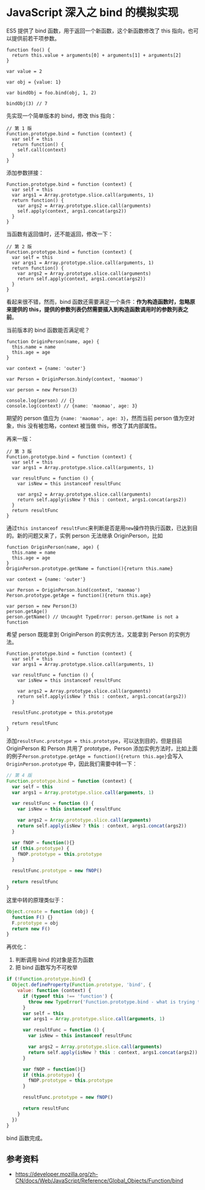 # JavaScript 深入之 bind 的模拟实现

ES5 提供了 bind 函数，用于返回一个新函数，这个新函数修改了 this 指向，也可以提供前若干项参数。

    function foo() {
      return this.value + arguments[0] + arguments[1] + arguments[2]
    }

    var value = 2

    var obj = {value: 1}

    var bindObj = foo.bind(obj, 1, 2)

    bindObj(3) // 7

先实现一个简单版本的 bind，修改 this 指向：

    // 第 1 版
    Function.prototype.bind = function (context) {
      var self = this
      return function() {
        self.call(context)
      }
    }

添加参数拼接：

    Function.prototype.bind = function (context) {
      var self = this
      var args1 = Array.prototype.slice.call(arguments, 1)
      return function() {
        var args2 = Array.prototype.slice.call(arguments)
        self.apply(context, args1.concat(args2))
      }
    }

当函数有返回值时，还不能返回，修改一下：

    // 第 2 版
    Function.prototype.bind = function (context) {
      var self = this
      var args1 = Array.prototype.slice.call(arguments, 1)
      return function() {
        var args2 = Array.prototype.slice.call(arguments)
        return self.apply(context, args1.concat(args2))
      }
    }

看起来很不错，然而，bind 函数还需要满足一个条件：**作为构造函数时，忽略原来提供的 this，提供的参数列表仍然需要插入到构造函数调用时的参数列表之前**。

当前版本的 bind 函数能否满足呢？

    function OriginPerson(name, age) {
      this.name = name
      this.age = age
    }

    var context = {name: 'outer'}

    var Person = OriginPerson.bindy(context, 'maomao')

    var person = new Person(3)
    
    console.log(person) // {}
    console.log(context) // {name: 'maomao', age: 3}

期望的 person 值应为 `{name: 'maomao', age: 3}`，然而当前 person 值为空对象，this 没有被忽略，context 被当做 this，修改了其内部属性。

再来一版：

    // 第 3 版
    Function.prototype.bind = function (context) {
      var self = this
      var args1 = Array.prototype.slice.call(arguments, 1)

      var resultFunc = function () {
        var isNew = this instanceof resultFunc

        var args2 = Array.prototype.slice.call(arguments)
        return self.apply(isNew ? this : context, args1.concat(args2))
      }
      return resultFunc
    }

通过`this instanceof resultFunc`来判断是否是用`new`操作符执行函数，已达到目的。新的问题又来了，实例 person 无法继承 OriginPerson，比如

    function OriginPerson(name, age) {
      this.name = name
      this.age = age
    }
    OriginPerson.prototype.getName = function(){return this.name}
    
    var context = {name: 'outer'}

    var Person = OriginPerson.bind(context, 'maomao')
    Person.prototype.getAge = function(){return this.age}

    var person = new Person(3)
    person.getAge()
    person.getName() // Uncaught TypeError: person.getName is not a function
    
希望 person 既能拿到 OriginPerson 的实例方法，又能拿到 Person 的实例方法。

    Function.prototype.bind = function (context) {
      var self = this
      var args1 = Array.prototype.slice.call(arguments, 1)

      var resultFunc = function () {
        var isNew = this instanceof resultFunc

        var args2 = Array.prototype.slice.call(arguments)
        return self.apply(isNew ? this : context, args1.concat(args2))
      }

      resultFunc.prototype = this.prototype

      return resultFunc
    }

添加`resultFunc.prototype = this.prototype`，可以达到目的，但是目前 OriginPerson 和 Person 共用了 prototype，Person 添加实例方法时，比如上面的例子`Person.prototype.getAge = function(){return this.age}`会写入 `OriginPerson.prototype` 中，因此我们需要中转一下：

```javascript
// 第 4 版
Function.prototype.bind = function (context) {
  var self = this
  var args1 = Array.prototype.slice.call(arguments, 1)

  var resultFunc = function () {
    var isNew = this instanceof resultFunc

    var args2 = Array.prototype.slice.call(arguments)
    return self.apply(isNew ? this : context, args1.concat(args2))
  }

  var fNOP = function(){}
  if (this.prototype) {
    fNOP.prototype = this.prototype
  }

  resultFunc.prototype = new fNOP()

  return resultFunc
}
```

这里中转的原理类似于：

```javascript
Object.create = function (obj) {
  function F() {}
  F.prototype = obj
  return new F()
}
```

再优化：
1. 判断调用 bind 的对象是否为函数
2. 把 bind 函数写为不可枚举

```javascript
if (!Function.prototype.bind) {
  Object.defineProperty(Function.prototype, 'bind', {
    value: function (context) {
      if (typeof this !== 'function') {
        throw new TypeError('Function.prototype.bind - what is trying to be bound is not callable')
      }
      var self = this
      var args1 = Array.prototype.slice.call(arguments, 1)

      var resultFunc = function () {
        var isNew = this instanceof resultFunc

        var args2 = Array.prototype.slice.call(arguments)
        return self.apply(isNew ? this : context, args1.concat(args2))
      }

      var fNOP = function(){}
      if (this.prototype) {
        fNOP.prototype = this.prototype
      }

      resultFunc.prototype = new fNOP()

      return resultFunc
    }
  })
}
```

bind 函数完成。

## 参考资料

* https://developer.mozilla.org/zh-CN/docs/Web/JavaScript/Reference/Global_Objects/Function/bind